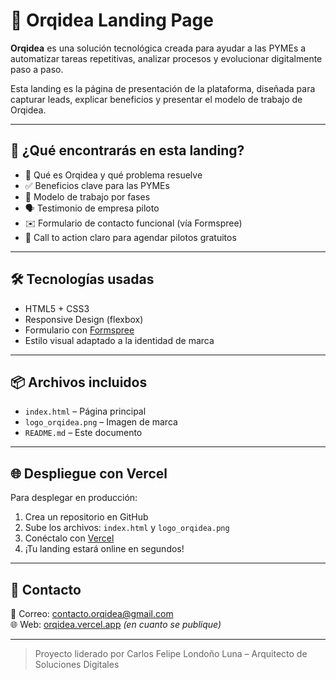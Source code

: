 # 🌺 Orqidea Landing Page

**Orqidea** es una solución tecnológica creada para ayudar a las PYMEs a automatizar tareas repetitivas, analizar procesos y evolucionar digitalmente paso a paso.

Esta landing es la página de presentación de la plataforma, diseñada para capturar leads, explicar beneficios y presentar el modelo de trabajo de Orqidea.

---

## 🚀 ¿Qué encontrarás en esta landing?

- 🧠 Qué es Orqidea y qué problema resuelve
- ✅ Beneficios clave para las PYMEs
- 🔄 Modelo de trabajo por fases
- 🗣 Testimonio de empresa piloto
- ✉️ Formulario de contacto funcional (vía Formspree)
- 🎯 Call to action claro para agendar pilotos gratuitos

---

## 🛠 Tecnologías usadas

- HTML5 + CSS3
- Responsive Design (flexbox)
- Formulario con [Formspree](https://formspree.io/)
- Estilo visual adaptado a la identidad de marca

---

## 📦 Archivos incluidos

- `index.html` – Página principal
- `logo_orqidea.png` – Imagen de marca
- `README.md` – Este documento

---

## 🌐 Despliegue con Vercel

Para desplegar en producción:

1. Crea un repositorio en GitHub
2. Sube los archivos: `index.html` y `logo_orqidea.png`
3. Conéctalo con [Vercel](https://vercel.com)
4. ¡Tu landing estará online en segundos!

---

## 📧 Contacto

📨 Correo: contacto.orqidea@gmail.com  
🌐 Web: [orqidea.vercel.app](https://orqidea.vercel.app) _(en cuanto se publique)_

---

> Proyecto liderado por Carlos Felipe Londoño Luna – Arquitecto de Soluciones Digitales